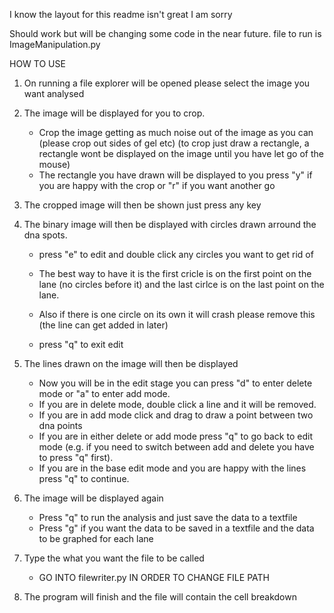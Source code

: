I know the layout for this readme isn't great I am sorry


Should work but will be changing some code in the near future.
file to run is ImageManipulation.py

HOW TO USE

1. On running a file explorer will be opened please select the image you want analysed 

2. The image will be displayed for you to crop.
   - Crop the image getting as much noise out of the image as you can (please crop out sides of gel etc) (to crop just draw a rectangle,
    a rectangle wont be displayed on the image until you have let go of the mouse)
   - The rectangle you have drawn will be displayed to you press "y" if you are happy with the crop or "r" if you want another go
  
3. The cropped image will then be shown just press any key

4. The binary image will then be displayed with circles drawn arround the dna spots.

    - press "e" to edit and double click any circles you want to get rid of
  
    - The best way to have it is the first cricle is on the first point on the lane (no circles before it) and the last cirlce is on the 
   last point on the lane.
      
    - Also if there is one circle on its own it will crash please remove this (the line can get added in later)
    - press "q" to exit edit
  
5. The lines drawn on the image will then be displayed
    
    - Now you will be in the edit stage you can press "d" to enter delete mode or "a" to enter add mode.
    - If you are in delete mode, double click a line and it will be removed.
    - If you are in add mode click and drag to draw a point between two dna points
    - If you are in either delete or add mode press "q" to go back to edit mode (e.g. if you need to switch between add and delete you have to press "q" first).
    - If you are in the base edit mode and you are happy with the lines press "q" to continue.
  
  
7. The image will be displayed again 
    
    - Press "q" to run the analysis and just save the data to a textfile
    - Press "g" if you want the data to be saved in a textfile and the data to be graphed for each lane

8. Type the what you want the file to be called

    - GO INTO filewriter.py IN ORDER TO CHANGE FILE PATH 

9. The program will finish and the file will contain the cell breakdown
  
